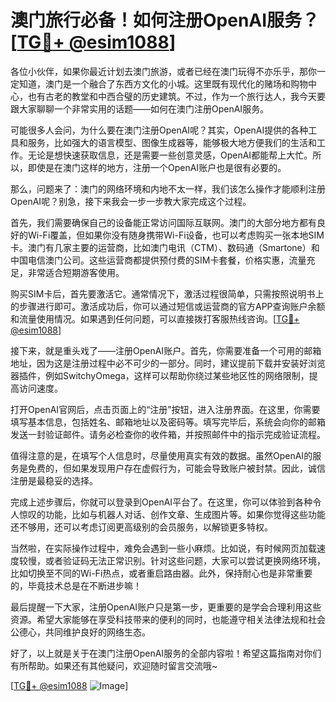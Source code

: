 # 澳门旅行必备！如何注册OpenAI服务？[[TG💪+ @esim1088](https://t.me/s/esim1088)]

各位小伙伴，如果你最近计划去澳门旅游，或者已经在澳门玩得不亦乐乎，那你一定知道，澳门是一个融合了东西方文化的小城。这里既有现代化的赌场和购物中心，也有古老的教堂和中西合璧的历史建筑。不过，作为一个旅行达人，我今天要跟大家聊聊一个非常实用的话题——如何在澳门注册OpenAI服务。

可能很多人会问，为什么要在澳门注册OpenAI呢？其实，OpenAI提供的各种工具和服务，比如强大的语言模型、图像生成器等，能够极大地方便我们的生活和工作。无论是想快速获取信息，还是需要一些创意灵感，OpenAI都能帮上大忙。所以，即使是在澳门这样的地方，注册一个OpenAI账户也是很有必要的。

那么，问题来了：澳门的网络环境和内地不太一样，我们该怎么操作才能顺利注册OpenAI呢？别急，接下来我会一步一步教大家完成这个过程。

首先，我们需要确保自己的设备能正常访问国际互联网。澳门的大部分地方都有良好的Wi-Fi覆盖，但如果你没有随身携带Wi-Fi设备，也可以考虑购买一张本地SIM卡。澳门有几家主要的运营商，比如澳门电讯（CTM）、数码通（Smartone）和中国电信澳门公司。这些运营商都提供预付费的SIM卡套餐，价格实惠，流量充足，非常适合短期游客使用。

购买SIM卡后，首先要激活它。通常情况下，激活过程很简单，只需按照说明书上的步骤进行即可。激活成功后，你可以通过短信或运营商的官方APP查询账户余额和流量使用情况。如果遇到任何问题，可以直接拨打客服热线咨询。[[TG💪+ @esim1088](https://t.me/s/esim1088)]

接下来，就是重头戏了——注册OpenAI账户。首先，你需要准备一个可用的邮箱地址，因为这是注册过程中必不可少的一部分。同时，建议提前下载并安装好浏览器插件，例如SwitchyOmega，这样可以帮助你绕过某些地区性的网络限制，提高访问速度。

打开OpenAI官网后，点击页面上的“注册”按钮，进入注册界面。在这里，你需要填写基本信息，包括姓名、邮箱地址以及密码等。填写完毕后，系统会向你的邮箱发送一封验证邮件。请务必检查你的收件箱，并按照邮件中的指示完成验证流程。

值得注意的是，在填写个人信息时，尽量使用真实有效的数据。虽然OpenAI的服务是免费的，但如果发现用户存在虚假行为，可能会导致账户被封禁。因此，诚信注册是最稳妥的选择。

完成上述步骤后，你就可以登录到OpenAI平台了。在这里，你可以体验到各种令人惊叹的功能，比如与机器人对话、创作文章、生成图片等。如果你觉得这些功能还不够用，还可以考虑订阅更高级别的会员服务，以解锁更多特权。

当然啦，在实际操作过程中，难免会遇到一些小麻烦。比如说，有时候网页加载速度较慢，或者验证码无法正常识别。针对这些问题，大家可以尝试更换网络环境，比如切换至不同的Wi-Fi热点，或者重启路由器。此外，保持耐心也是非常重要的，毕竟技术总是在不断进步嘛！

最后提醒一下大家，注册OpenAI账户只是第一步，更重要的是学会合理利用这些资源。希望大家能够在享受科技带来的便利的同时，也能遵守相关法律法规和社会公德心，共同维护良好的网络生态。

好了，以上就是关于在澳门注册OpenAI服务的全部内容啦！希望这篇指南对你们有所帮助。如果还有其他疑问，欢迎随时留言交流哦~ 

[[TG💪+ @esim1088](https://t.me/s/esim1088) ![Image](https://i.postimg.cc/4NQfJmqS/Snipaste-2025-05-13-00-14-12.png)]